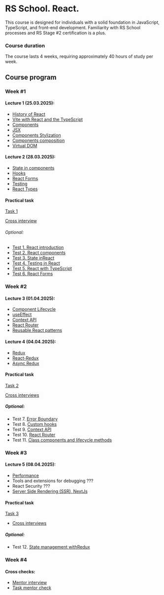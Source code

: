 # RS School. React.

This course is designed for individuals with a solid foundation in JavaScript, TypeScript, and front-end development. Familiarity with RS School processes and RS Stage #2 certification is a plus.

### Course duration

The course lasts 4 weeks, requiring approximately 40 hours of study per week.

## Course program

### Week #1

#### Lecture 1 (25.03.2025):

- [History of React](modules/history/)
- [Vite with React and the TypeScript](modules/react-environment/)
- [Components](modules/components/)
- [JSX](modules/jsx/)
- [Components Stylization](modules/styling/)
- [Components composition](modules/components-composition/)
- [Virtual DOM](modules/virtual-dom/)

#### Lecture 2 (28.03.2025):

- [State in components](modules/state/)
- [Hooks](modules/hooks/)
- [React Forms](modules/forms/)
- [Testing](modules/testing/)
- [React Types](modules/typeChecking/)

#### Practical task

[Task 1](tasks/task_1/task_description.md)

[Cross interview](interviews/cross_interviews/cross_interview_1.md)

###### Optional:
- [Test 1. React introduction](https://www.geeksforgeeks.org/quizzes/introduction-to-react-1/)
- [Test 2. React components](https://www.geeksforgeeks.org/quizzes/functional-components/)
- [Test 3. State inReact](https://www.geeksforgeeks.org/quizzes/state-in-react/)
- [Test 4. Testing in React](https://www.geeksforgeeks.org/quizzes/testing-in-react/)
- [Test 5. React with TypeScript](https://www.geeksforgeeks.org/quizzes/react-with-typescript/)
- [Test 6. React Forms](https://www.geeksforgeeks.org/quizzes/react-forms/)

### Week #2

#### Lecture 3 (01.04.2025):

- [Component Lifecycle](modules/lifeCycle/)
- [useEffect](modules/lifeCycle/)
- [Context API](modules/context/)
- [React Router](modules/routing)
- [Reusable React patterns](modules/patterns/)

#### Lecture 4 (04.04.2025):

- [Redux](modules/redux)
- [React-Redux](modules/redux)
- [Async Redux](modules/redux/thunk/)

#### Practical task

[Task 2](tasks/task_2/task_description.md)

[Cross interviews](/)

##### Optional:

- Test 7. [Error Boundary](https://www.geeksforgeeks.org/quizzes/error-boundaries-and-debugging/?ref=quiz_lbp)
- Test 8. [Custom hooks](https://www.geeksforgeeks.org/quizzes/custom-hooks/?ref=quiz_lbp)
- Test 9. [Context API](https://www.geeksforgeeks.org/quizzes/context-api/?ref=quiz_lbp)
- Test 10. [React Router](https://www.geeksforgeeks.org/quizzes/react-router/)
- Test 11. [Class components and lifecycle methods](https://www.geeksforgeeks.org/quizzes/class-components-and-lifecycle-methods/?ref=quiz_lbp)

### Week #3

#### Lecture 5 (08.04.2025):

- [Performance](modules/performance/)
- Tools and extensions for debugging ???
- React Security ???
- [Server Side Rendering (SSR), NextJs](modules/ssr-nextjs/)

#### Practical task

[Task 3]()

- [Cross interviews]()


##### Optional:

- Test 12. [State management withRedux](https://www.geeksforgeeks.org/quizzes/state-management-with-redux/?ref=quiz_lbp)

### Week #4

#### Cross checks:

- [Mentor interview](interviews/final_interview/final_interview.md)
- [Task mentor check]()

